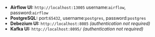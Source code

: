 - **Airflow UI:** `http://localhost:13005` username:`airflow`, password:`airflow`
- **PostgreSQL:** port:`65432`, username:`postgres`, password:`postgres`
- **Debezium UI:** `http://localhost:8085` _(authentication not required)_
- **Kafka UI:** `http://localhost:8095/` _(authentication not required)_